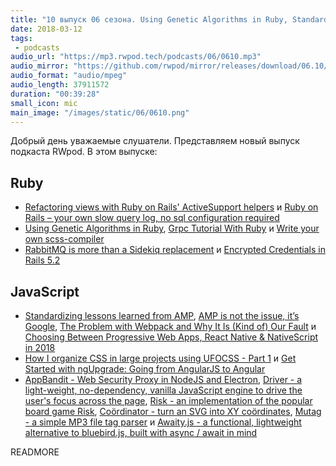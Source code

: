 ```yaml
---
title: "10 выпуск 06 сезона. Using Genetic Algorithms in Ruby, Standardizing lessons learned from AMP, AppBandit, Risk, Coördinator, Mutag и прочее"
date: 2018-03-12
tags:
 - podcasts
audio_url: "https://mp3.rwpod.tech/podcasts/06/0610.mp3"
audio_mirror: "https://github.com/rwpod/mirror/releases/download/06.10/0610.mp3"
audio_format: "audio/mpeg"
audio_length: 37911572
duration: "00:39:28"
small_icon: mic
main_image: "/images/static/06/0610.png"
---
```


Добрый день уважаемые слушатели. Представляем новый выпуск подкаста RWpod. В этом выпуске:

## Ruby

 - [Refactoring views with Ruby on Rails' ActiveSupport helpers](https://medium.com/@scottm/refactoring-views-with-ruby-on-rails-activesupport-helpers-7d8b71c81ce2) и [Ruby on Rails – your own slow query log, no sql configuration required](http://pdabrowski.com/blog/ruby-on-rails/slow-query-log/)
 - [Using Genetic Algorithms in Ruby](https://blog.codeship.com/using-genetic-algorithms-in-ruby/), [Grpc Tutorial With Ruby](http://gustavocaso.github.io/2018/03/grpc-tutorial-with-ruby/) и [Write your own scss-compiler](https://medium.com/@kopilov.vlad/write-your-own-scss-compiler-68269278dcce)
 - [RabbitMQ is more than a Sidekiq replacement](https://blog.stanko.io/rabbitmq-is-more-than-a-sidekiq-replacement-b730d8176fb) и [Encrypted Credentials in Rails 5.2](https://www.driftingruby.com/episodes/encrypted-credentials-in-rails-5-2)

## JavaScript

 - [Standardizing lessons learned from AMP](https://amphtml.wordpress.com/2018/03/08/standardizing-lessons-learned-from-amp/), [AMP is not the issue, it’s Google](https://responsivedesign.is/articles/amp-is-not-the-issue-its-google/), [The Problem with Webpack and Why It Is (Kind of) Our Fault](https://medium.com/@allanbaptista/the-problem-with-webpack-8a025268a761) и [Choosing Between Progressive Web Apps, React Native & NativeScript in 2018](https://www.telerik.com/blogs/choose-between-progressive-web-apps-react-native-nativescript-2018)
 - [How I organize CSS in large projects using UFOCSS - Part 1](https://medium.com/@fuladuf/how-i-organize-css-in-large-projects-using-ufocss-part-1-9d04417f39f3) и [Get Started with ngUpgrade: Going from AngularJS to Angular](https://scotch.io/tutorials/get-started-with-ngupgrade-going-from-angularjs-to-angular)
 - [AppBandit - Web Security Proxy in NodeJS and Electron](https://secapps.com/appbandit), [Driver - a light-weight, no-dependency, vanilla JavaScript engine to drive the user's focus across the page](http://kamranahmed.info/driver), [Risk - an implementation of the popular board game Risk](https://risk.joshbassett.info/), [Coördinator - turn an SVG into XY coördinates](https://spotify.github.io/coordinator/), [Mutag - a simple MP3 file tag parser](https://github.com/chunqiuyiyu/mutag) и [Awaity.js - a functional, lightweight alternative to bluebird.js, built with async / await in mind](https://github.com/asfktz/Awaity.js)

READMORE
